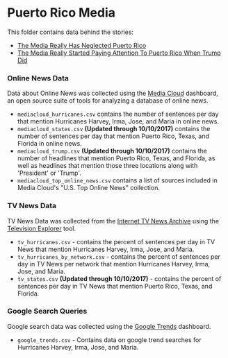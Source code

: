 # Puerto Rico Media

This folder contains data behind the stories:
* [The Media Really Has Neglected Puerto Rico](https://fivethirtyeight.com/features/the-media-really-has-neglected-puerto-rico/)
* [The Media Really Started Paying Attention To Puerto Rico When Trump Did](https://fivethirtyeight.com/features/the-media-really-started-paying-attention-to-puerto-rico-when-trump-did/)

### Online News Data

Data about Online News was collected using the [Media Cloud](https://mediacloud.org/) dashboard, an open source suite of tools for analyzing a database of online news.

* `mediacloud_hurricanes.csv` contains the number of sentences per day that mention Hurricanes Harvey, Irma, Jose, and Maria in online news.
* `mediacloud_states.csv` **(Updated through 10/10/2017)** contains the number of sentences per day that mention Puerto Rico, Texas, and Florida in online news.
* `mediacloud_trump.csv` **(Updated through 10/10/2017)** contains the number of headlines that mention Puerto Rico, Texas, and Florida, as well as headlines that mention those three locations along with 'President' or 'Trump'.
* `mediacloud_top_online_news.csv` contains a list of sources included in Media Cloud's "U.S. Top Online News" collection.


### TV News Data

TV News Data was collected from the [Internet TV News Archive](https://archive.org/details/tv) using the [Television Explorer](https://television.gdeltproject.org/cgi-bin/iatv_ftxtsearch/iatv_ftxtsearch) tool. 

* `tv_hurricanes.csv` - contains the percent of sentences per day in TV News that mention Hurricanes Harvey, Irma, Jose, and Maria.
* `tv_hurricanes_by_network.csv` - contains the percent of sentences per day in TV News per network that mention Hurricanes Harvey, Irma, Jose, and Maria.
* `tv_states.csv` **(Updated through 10/10/2017)** - contains the percent of sentences per day in TV News that mention Puerto Rico, Texas, and Florida.

### Google Search Queries

Google search data was collected using the [Google Trends](https://trends.google.com/trends/) dashboard.

* `google_trends.csv` - Contains data on google trend searches for Hurricanes Harvey, Irma, Jose, and Maria.
